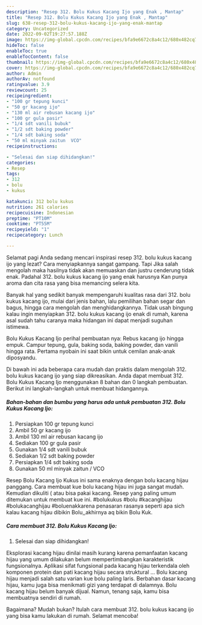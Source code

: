 ```yaml
---
description: "Resep 312. Bolu Kukus Kacang Ijo yang Enak , Mantap"
title: "Resep 312. Bolu Kukus Kacang Ijo yang Enak , Mantap"
slug: 638-resep-312-bolu-kukus-kacang-ijo-yang-enak-mantap
category: Uncategorized
date: 2022-09-02T19:27:57.188Z
image: https://img-global.cpcdn.com/recipes/bfa9e6672c8a4c12/680x482cq70/312-bolu-kukus-kacang-ijo-foto-resep-utama.jpg
hideToc: false
enableToc: true
enableTocContent: false
thumbnail: https://img-global.cpcdn.com/recipes/bfa9e6672c8a4c12/680x482cq70/312-bolu-kukus-kacang-ijo-foto-resep-utama.jpg
cover: https://img-global.cpcdn.com/recipes/bfa9e6672c8a4c12/680x482cq70/312-bolu-kukus-kacang-ijo-foto-resep-utama.jpg
author: Admin
authorAv: notfound
ratingvalue: 3.9
reviewcount: 25
recipeingredient:
- "100 gr tepung kunci"
- "50 gr kacang ijo"
- "130 ml air rebusan kacang ijo"
- "100 gr gula pasir"
- "1/4 sdt vanili bubuk"
- "1/2 sdt baking powder"
- "1/4 sdt baking soda"
- "50 ml minyak zaitun  VCO"
recipeinstructions:

- "Selesai dan siap dihidangkan!"
categories:
- Resep
tags:
- 312
- bolu
- kukus

katakunci: 312 bolu kukus 
nutrition: 261 calories
recipecuisine: Indonesian
preptime: "PT10M"
cooktime: "PT55M"
recipeyield: "1"
recipecategory: Lunch

---
```



Selamat pagi Anda sedang mencari inspirasi resep 312. bolu kukus kacang ijo yang lezat? Cara menyiapkannya sangat gampang. Tapi Jika salah mengolah maka hasilnya tidak akan memuaskan dan justru cenderung tidak enak. Padahal 312. bolu kukus kacang ijo yang enak harusnya Kan punya aroma dan cita rasa yang bisa memancing selera kita.


Banyak hal yang sedikit banyak mempengaruhi kualitas rasa dari 312. bolu kukus kacang ijo, mulai dari jenis bahan, lalu pemilihan bahan segar dan bagus, hingga cara mengolah dan menghidangkannya. Tidak usah bingung kalau ingin menyiapkan 312. bolu kukus kacang ijo enak di rumah, karena asal sudah tahu caranya maka hidangan ini dapat menjadi suguhan istimewa.

Bolu Kukus Kacang Ijo perihal pembuatan nya: Rebus kacang ijo hingga empuk. Campur tepung, gula, baking soda, baking powder, dan vanili hingga rata. Pertama nyobain ini saat bikin untuk cemilan anak-anak diposyandu.


Di bawah ini ada beberapa cara mudah dan praktis dalam mengolah 312. bolu kukus kacang ijo yang siap dikreasikan. Anda dapat membuat 312. Bolu Kukus Kacang Ijo menggunakan 8 bahan dan 0 langkah pembuatan. Berikut ini langkah-langkah untuk membuat hidangannya.

<!--inarticleads1-->

##### Bahan-bahan dan bumbu yang harus ada untuk pembuatan 312. Bolu Kukus Kacang Ijo:

1. Persiapkan 100 gr tepung kunci
1. Ambil 50 gr kacang ijo
1. Ambil 130 ml air rebusan kacang ijo
1. Sediakan 100 gr gula pasir
1. Gunakan 1/4 sdt vanili bubuk
1. Sediakan 1/2 sdt baking powder
1. Persiapkan 1/4 sdt baking soda
1. Gunakan 50 ml minyak zaitun / VCO


Resep Bolu Kacang Ijo Kukus ini sama enaknya dengan bolu kacang hijau panggang. Cara membuat kue bolu kacang hijau ini juga sangat mudah. Kemudian dikuliti ( atau bisa pakai kacang. Resep yang paling umum ditemukan untuk membuat kue ini. #bolukukus #bolu #kacanghijau #bolukacanghijau #boluenakkarena penasaran rasanya seperti apa sich kalau kacang hijau dibikin Bolu,,akhirnya aq bikin Bolu Kuk. 

<!--inarticleads2-->

##### Cara membuat 312. Bolu Kukus Kacang Ijo:


1. Selesai dan siap dihidangkan!

Eksplorasi kacang hijau dinilai masih kurang karena pemanfaatan kacang hijau yang umum dilakukan belum mempertimbangkan karakteristik fungsionalnya. Aplikasi sifat fungsional pada kacang hijau terkendala oleh komponen protein dan pati kacang hijau secara struktural … Bolu kacang hijau menjadi salah satu varian kue bolu paling laris. Berbahan dasar kacang hijau, kamu juga bisa menikmati gizi yang terdapat di dalamnya. Bolu kacang hijau belum banyak dijual. Namun, tenang saja, kamu bisa membuatnya sendiri di rumah. 

Bagaimana? Mudah bukan? Itulah cara membuat 312. bolu kukus kacang ijo yang bisa kamu lakukan di rumah. Selamat mencoba!

